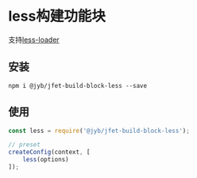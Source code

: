 # less构建功能块

支持[less-loader](https://github.com/webpack-contrib/less-loader)

## 安装

```shell
npm i @jyb/jfet-build-block-less --save
```

## 使用

```javascript
const less = require('@jyb/jfet-build-block-less');

// preset
createConfig(context, [
    less(options)
]);
```